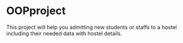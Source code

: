 ﻿# OOPproject
This project will help you admitting new students or staffs to a hostel including their needed data with hostel details.
